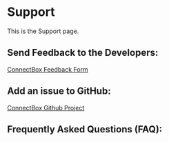 # Support

This is the Support page.

## Send Feedback to the Developers: 
[ConnectBox Feedback Form](http://feedback.connectbox.technology/ "Feedback Page")

## Add an issue to GitHub:
[ConnectBox Github Project](https://github.com/ConnectBox/connectbox-pi/issues "GitHub Project Issues")

## Frequently Asked Questions (FAQ):
